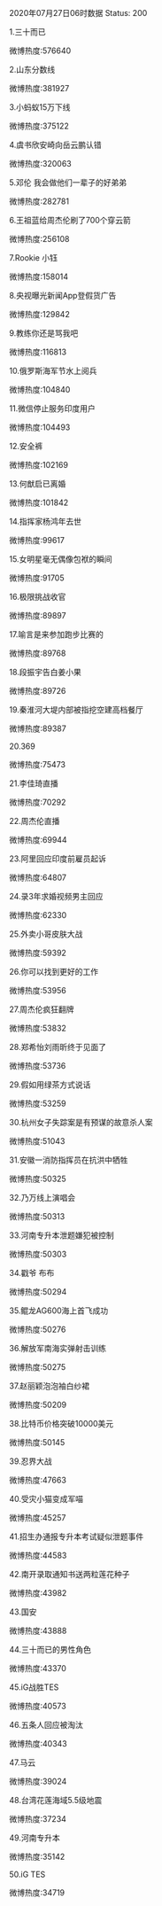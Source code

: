 2020年07月27日06时数据
Status: 200

1.三十而已

微博热度:576640

2.山东分数线

微博热度:381927

3.小蚂蚁15万下线

微博热度:375122

4.虞书欣安崎向岳云鹏认错

微博热度:320063

5.邓伦 我会做他们一辈子的好弟弟

微博热度:282781

6.王祖蓝给周杰伦刷了700个穿云箭

微博热度:256108

7.Rookie 小钰

微博热度:158014

8.央视曝光新闻App登假货广告

微博热度:129842

9.教练你还是骂我吧

微博热度:116813

10.俄罗斯海军节水上阅兵

微博热度:104840

11.微信停止服务印度用户

微博热度:104493

12.安全裤

微博热度:102169

13.何猷启已离婚

微博热度:101842

14.指挥家杨鸿年去世

微博热度:99617

15.女明星毫无偶像包袱的瞬间

微博热度:91705

16.极限挑战收官

微博热度:89897

17.喻言是来参加跑步比赛的

微博热度:89768

18.段振宇告白姜小果

微博热度:89726

19.秦淮河大堤内部被指挖空建高档餐厅

微博热度:89387

20.369

微博热度:75473

21.李佳琦直播

微博热度:70292

22.周杰伦直播

微博热度:69944

23.阿里回应印度前雇员起诉

微博热度:64807

24.录3年求婚视频男主回应

微博热度:62330

25.外卖小哥皮肤大战

微博热度:59392

26.你可以找到更好的工作

微博热度:53956

27.周杰伦疯狂翻牌

微博热度:53832

28.郑希怡刘雨昕终于见面了

微博热度:53736

29.假如用绿茶方式说话

微博热度:53259

30.杭州女子失踪案是有预谋的故意杀人案

微博热度:51043

31.安徽一消防指挥员在抗洪中牺牲

微博热度:50325

32.乃万线上演唱会

微博热度:50313

33.河南专升本泄题嫌犯被控制

微博热度:50303

34.戳爷 布布

微博热度:50294

35.鲲龙AG600海上首飞成功

微博热度:50276

36.解放军南海实弹射击训练

微博热度:50275

37.赵丽颖泡泡袖白纱裙

微博热度:50209

38.比特币价格突破10000美元

微博热度:50145

39.忍界大战

微博热度:47663

40.受灾小猫变成军喵

微博热度:45257

41.招生办通报专升本考试疑似泄题事件

微博热度:44583

42.南开录取通知书送两粒莲花种子

微博热度:43982

43.国安

微博热度:43888

44.三十而已的男性角色

微博热度:43370

45.iG战胜TES

微博热度:40573

46.五条人回应被淘汰

微博热度:40343

47.马云

微博热度:39024

48.台湾花莲海域5.5级地震

微博热度:37234

49.河南专升本

微博热度:35142

50.iG TES

微博热度:34719

